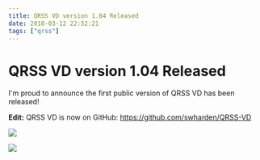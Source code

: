 ```yaml
---
title: QRSS VD version 1.04 Released
date: 2010-03-12 22:52:21
tags: ["qrss"]
---
```


# QRSS VD version 1.04 Released

I'm proud to announce the first public version of QRSS VD has been released!

__Edit:__ QRSS VD is now on GitHub: <https://github.com/swharden/QRSS-VD>

<div class="text-center">

[![](https://swharden.com/static/2010/03/12/qrss_vd_resume_thumb.jpg)](https://swharden.com/static/2010/03/12/qrss_vd_resume.png)

</div>

<div class="text-center img-border">

[![](https://swharden.com/static/2010/03/12/sampleCapture_thumb.jpg)](https://swharden.com/static/2010/03/12/sampleCapture.png)

</div>